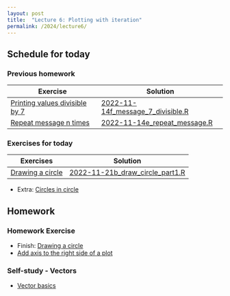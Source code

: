 ```yaml
---
layout: post
title:  "Lecture 6: Plotting with iteration"
permalink: /2024/lecture6/
---
```


## Schedule for today

### Previous homework 

| Exercise                                                                                                              | Solution |
|-----------------------------------------------------------------------------------------------------------------------|----------|
| [Printing values divisible by 7](https://adamkocsis.github.io/rkheion/Exercises/2022-11-14f_message_7_divisible.html) |   [2022-11-14f_message_7_divisible.R]({{site.url}}{{site.baseurl}}/data/2024/lecture5/2022-11-14f_message_7_divisible.R)       |
| [Repeat message n times](https://adamkocsis.github.io/rkheion/Exercises/2022-11-14e_repeat_message.html)              |     [2022-11-14e_repeat_message.R]({{site.url}}{{site.baseurl}}/data/2024/lecture5/2022-11-14e_repeat_message.R)     |


### Exercises for today

| Exercises                                                                                                                             | Solution |
|---------------------------------------------------------------------------------------------------------------------------------------|----------|
| [Drawing a circle](https://adamkocsis.github.io/rkheion/Exercises/2022-11-21b_draw_circle.html)                                       |     [2022-11-21b_draw_circle_part1.R]({{site.url}}{{site.baseurl}}/data/2024/lecture5/2022-11-21b_draw_circle_part1.R)     |

- Extra: [Circles in circle](https://adamkocsis.github.io/rkheion/Exercises/2022-11-21d_circles_in_circle.html)

## Homework

### Homework Exercise 


- Finish: [Drawing a circle](https://adamkocsis.github.io/rkheion/Exercises/2022-11-21b_draw_circle.html)
- [Add axis to the right side of a plot](https://adamkocsis.github.io/rkheion/Exercises/2022-11-26b_axis_position.html) 

### Self-study - Vectors 

- [Vector basics](https://adamtkocsis.com/rkheion/2_Advanced_Beginner/08_vectors/)



	





